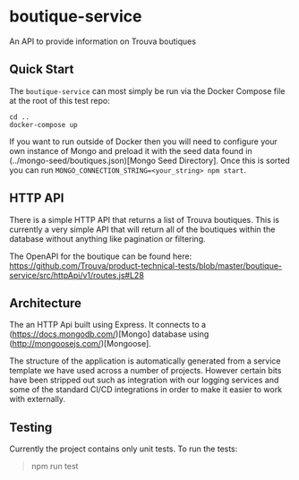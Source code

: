 # boutique-service

An API to provide information on Trouva boutiques

## Quick Start

The `boutique-service` can most simply be run via the Docker Compose file at the root of this test repo:

```
cd ..
docker-compose up
```

If you want to run outside of Docker then you will need to configure your own instance of Mongo and preload it with the seed data found in (../mongo-seed/boutiques.json)[Mongo Seed Directory]. Once this is sorted you can run `MONGO_CONNECTION_STRING=<your_string> npm start`.

## HTTP API

There is a simple HTTP API that returns a list of Trouva boutiques. This is currently a very simple API that will return all of the boutiques within the database without anything like pagination or filtering.

The OpenAPI for the boutique can be found here: https://github.com/Trouva/product-technical-tests/blob/master/boutique-service/src/httpApi/v1/routes.js#L28

## Architecture

The an HTTP Api built using Express. It connects to a (https://docs.mongodb.com/)[Mongo] database using (http://mongoosejs.com/)[Mongoose].

The structure of the application is automatically generated from a service template we have used across a number of projects. However certain bits have been stripped out such as integration with our logging services and some of the standard CI/CD integrations in order to make it easier to work with externally.

## Testing

Currently the project contains only unit tests. To run the tests:

> npm run test
